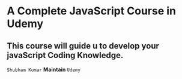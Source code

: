 # A Complete JavaScript Course in Udemy

## This course will guide u to develop your javaScript Coding Knowledge.


```Shubham Kumar``` <b> Maintain </b> ```Udemy```
